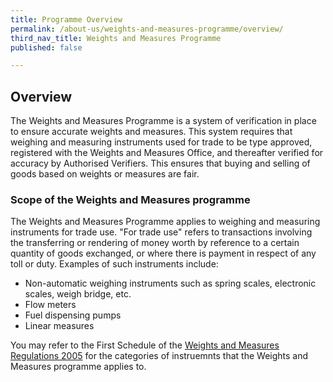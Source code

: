 ```yaml
---
title: Programme Overview
permalink: /about-us/weights-and-measures-programme/overview/
third_nav_title: Weights and Measures Programme
published: false

---
```


## Overview 
The Weights and Measures Programme is a system of verification in place to ensure accurate weights and measures. This system requires that weighing and measuring instruments used for trade to be type approved, registered with the Weights and Measures Office, and thereafter verified for accuracy by Authorised Verifiers. This ensures that buying and selling of goods based on weights or measures are fair.

### Scope of the Weights and Measures programme 

The Weights and Measures Programme applies to weighing and measuring instruments for trade use. "For trade use" refers to transactions involving the transferring or rendering of money worth by reference to a certain quantity of goods exchanged, or where there is payment in respect of any toll or duty. Examples of such instruments include:

- Non-automatic  weighing  instruments  such  as  spring  scales,  electronic scales, weigh bridge, etc.
- Flow meters
- Fuel dispensing pumps
- Linear measures

You may refer to the First Schedule of the [Weights and Measures Regulations 2005](https://sso.agc.gov.sg/SL/WMA1975-S844-2005?DocDate=20180329) for the categories of instruemnts that the Weights and Measures programme applies to.
